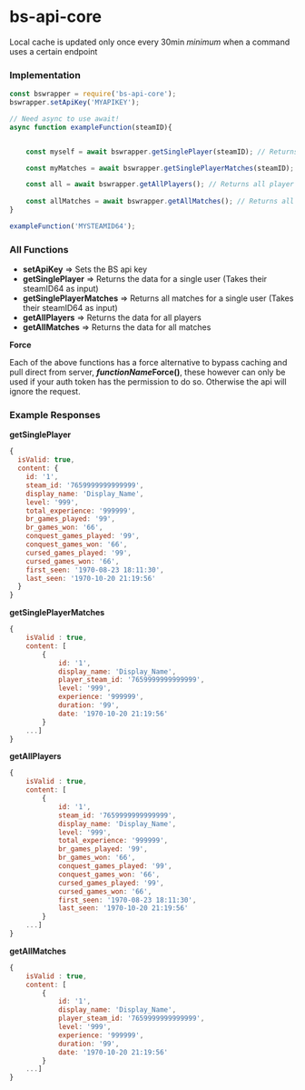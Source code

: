 # bs-api-core

Local cache is updated only once every 30min *minimum* when a command uses a certain endpoint

### Implementation

```js
const bswrapper = require('bs-api-core');
bswrapper.setApiKey('MYAPIKEY');

// Need async to use await!
async function exampleFunction(steamID){


	const myself = await bswrapper.getSinglePlayer(steamID); // Returns single user data (Currently not working due to formatting differences)

    const myMatches = await bswrapper.getSinglePlayerMatches(steamID); // Returns all matches for a single user

	const all = await bswrapper.getAllPlayers(); // Returns all player data
		
	const allMatches = await bswrapper.getAllMatches(); // Returns all match data
}

exampleFunction('MYSTEAMID64');
```

### All Functions

- **setApiKey** => Sets the BS api key
- **getSinglePlayer** => Returns the data for a single user (Takes their steamID64 as input)
- **getSinglePlayerMatches** => Returns all matches for a single user (Takes their steamID64 as input)
- **getAllPlayers** => Returns the data for all players
- **getAllMatches** => Returns the data for all matches

**Force**

Each of the above functions has a force alternative to bypass caching and pull direct from server, ***functionName*Force()**, these however can only be used if your auth token has the permission to do so. Otherwise the api will ignore the request.

### Example Responses

**getSinglePlayer**

```js
{
  isValid: true,
  content: {
    id: '1',
    steam_id: '7659999999999999',
    display_name: 'Display_Name',
    level: '999',
    total_experience: '999999',
    br_games_played: '99',
    br_games_won: '66',
    conquest_games_played: '99',
    conquest_games_won: '66',
    cursed_games_played: '99',
    cursed_games_won: '66',
    first_seen: '1970-08-23 18:11:30',
    last_seen: '1970-10-20 21:19:56'
  }
}
```

**getSinglePlayerMatches**

```js
{
    isValid : true,
    content: [
        {
            id: '1',
            display_name: 'Display_Name',
            player_steam_id: '7659999999999999',
            level: '999',
            experience: '999999',
            duration: '99',
            date: '1970-10-20 21:19:56'
        }
    ...]
}
```

**getAllPlayers**

```js
{
    isValid : true,
    content: [
        {
            id: '1',
            steam_id: '7659999999999999',
            display_name: 'Display_Name',
            level: '999',
            total_experience: '999999',
            br_games_played: '99',
            br_games_won: '66',
            conquest_games_played: '99',
            conquest_games_won: '66',
            cursed_games_played: '99',
            cursed_games_won: '66',
            first_seen: '1970-08-23 18:11:30',
            last_seen: '1970-10-20 21:19:56'
        }
    ...]
}
```

**getAllMatches**

```js
{
    isValid : true,
    content: [
        {
            id: '1',
            display_name: 'Display_Name',
            player_steam_id: '7659999999999999',
            level: '999',
            experience: '999999',
            duration: '99',
            date: '1970-10-20 21:19:56'
        }
    ...]
}
```
